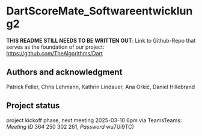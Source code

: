 # DartScoreMate_Softwareentwicklung2

**THIS README STILL NEEDS TO BE WRITTEN OUT**: Link to Github-Repo that serves as the foundation of our project: https://github.com/TheAlgorithms/Dart

## Authors and acknowledgment
Patrick Feller, Chris Lehmann, Kathrin Lindauer, Ana Orkić, Daniel Hillebrand

## Project status
project kickoff phase, next meeting 2025-03-10 6pm via TeamsTeams: *Meeting ID* 364 250 302 261, *Password* wu7Ui9TC)